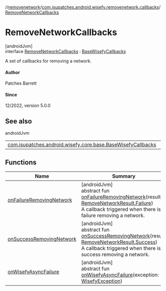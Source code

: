 //[removenetwork](../../../index.md)/[com.isupatches.android.wisefy.removenetwork.callbacks](../index.md)/[RemoveNetworkCallbacks](index.md)

# RemoveNetworkCallbacks

[androidJvm]\
interface [RemoveNetworkCallbacks](index.md) : [BaseWisefyCallbacks](../../../../core/core/com.isupatches.android.wisefy.core.base/-base-wisefy-callbacks/index.md)

A set of callbacks for removing a network.

#### Author

Patches Barrett

#### Since

12/2022, version 5.0.0

## See also

androidJvm

| | |
|---|---|
| [com.isupatches.android.wisefy.core.base.BaseWisefyCallbacks](../../../../core/core/com.isupatches.android.wisefy.core.base/-base-wisefy-callbacks/index.md) |  |

## Functions

| Name | Summary |
|---|---|
| [onFailureRemovingNetwork](on-failure-removing-network.md) | [androidJvm]<br>abstract fun [onFailureRemovingNetwork](on-failure-removing-network.md)(result: [RemoveNetworkResult.Failure](../../com.isupatches.android.wisefy.removenetwork.entities/-remove-network-result/-failure/index.md))<br>A callback triggered when there is a failure removing a network. |
| [onSuccessRemovingNetwork](on-success-removing-network.md) | [androidJvm]<br>abstract fun [onSuccessRemovingNetwork](on-success-removing-network.md)(result: [RemoveNetworkResult.Success](../../com.isupatches.android.wisefy.removenetwork.entities/-remove-network-result/-success/index.md))<br>A callback triggered when there is a success removing a network. |
| [onWisefyAsyncFailure](index.md#-2014443064%2FFunctions%2F-1763229663) | [androidJvm]<br>abstract fun [onWisefyAsyncFailure](index.md#-2014443064%2FFunctions%2F-1763229663)(exception: [WisefyException](../../../../core/core/com.isupatches.android.wisefy.core.exceptions/-wisefy-exception/index.md)) |
